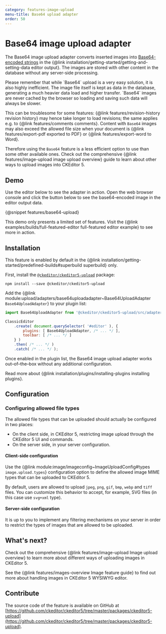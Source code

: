 ```yaml
---
category: features-image-upload
menu-title: Base64 upload adapter
order: 50
---
```


# Base64 image upload adapter

The Base64 image upload adapter converts inserted images into [Base64-encoded strings](https://en.wikipedia.org/wiki/Base64) in the {@link installation/getting-started/getting-and-setting-data editor output}. The images are stored with other content in the database without any server-side processing.

<info-box warning>
    Please remember that while `Base64` upload is a very easy solution, it is also highly inefficient. The image file itself is kept as data in the database, generating a much heavier data load and higher transfer. `Base64` images are never cached by the browser so loading and saving such data will always be slower.

This can be troublesome for some features: {@link features/revision-history revision history} may hence take longer to load revisions; the same applies e.g. to {@link features/comments comments}. Content with `Base64` images may also exceed the allowed file size when your document is {@link features/export-pdf exported to PDF} or {@link features/export-word to Word}.

Therefore using the `Base64` feature is a less efficient option to use than some other available ones. Check out the comprehensive {@link features/image-upload image upload overview} guide to learn about other ways to upload images into CKEditor 5.
</info-box>

## Demo

Use the editor below to see the adapter in action. Open the web browser console and click the button below to see the base64–encoded image in the editor output data.

{@snippet features/base64-upload}

<info-box info>
	This demo only presents a limited set of features. Visit the {@link examples/builds/full-featured-editor full-featured editor example} to see more in action.
</info-box>

## Installation

<info-box info>
	This feature is enabled by default in the {@link installation/getting-started/predefined-builds#superbuild superbuild} only.
</info-box>

First, install the [`@ckeditor/ckeditor5-upload`](https://www.npmjs.com/package/@ckeditor/ckeditor5-upload) package:

```plaintext
npm install --save @ckeditor/ckeditor5-upload
```

Add the {@link module:upload/adapters/base64uploadadapter~Base64UploadAdapter `Base64UploadAdapter`} to your plugin list:

```js
import Base64UploadAdapter from '@ckeditor/ckeditor5-upload/src/adapters/base64uploadadapter';

ClassicEditor
	.create( document.querySelector( '#editor' ), {
		plugins: [ Base64UploadAdapter, /* ... */ ],
		toolbar: [ /* ... */ ]
	} )
	.then( /* ... */ )
	.catch( /* ... */ );
```

Once enabled in the plugin list, the Base64 image upload adapter works out–of–the–box without any additional configuration.

<info-box info>
	Read more about {@link installation/plugins/installing-plugins installing plugins}.
</info-box>

## Configuration

### Configuring allowed file types

The allowed file types that can be uploaded should actually be configured in two places:

* On the client side, in CKEditor 5, restricting image upload through the CKEditor 5 UI and commands.
* On the server side, in your server configuration.

#### Client-side configuration

Use the {@link module:image/imageconfig~ImageUploadConfig#types `image.upload.types`} configuration option to define the allowed image MIME types that can be uploaded to CKEditor 5.

By default, users are allowed to upload `jpeg`, `png`, `gif`, `bmp`, `webp` and `tiff` files. You can customize this behavior to accept, for example, SVG files (in this case use `svg+xml` type).

#### Server-side configuration

It is up to you to implement any filtering mechanisms on your server in order to restrict the types of images that are allowed to be uploaded.

## What's next?

Check out the comprehensive {@link features/image-upload Image upload overview} to learn more about different ways of uploading images in CKEditor 5.

See the {@link features/images-overview Image feature guide} to find out more about handling images in CKEditor 5 WYSIWYG editor.

## Contribute

The source code of the feature is available on GitHub at [https://github.com/ckeditor/ckeditor5/tree/master/packages/ckeditor5-upload](https://github.com/ckeditor/ckeditor5/tree/master/packages/ckeditor5-upload).
